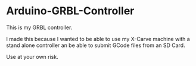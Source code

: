 # Arduino-GRBL-Controller

This is my GRBL controller.

I made this because I wanted to be able to use my X-Carve machine with a stand alone controller an be able to submit GCode files from an SD Card.

Use at your own risk.
